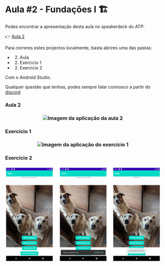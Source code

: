 # Aula #2 - Fundações I 🏗

Podes encontrar a apresentação desta aula no speakerdeck do ATP:

👉 [Aula 2](https://speakerdeck.com/atp/android-training-program-portugal-aula-2/)


Para correres estes projectos localmente, basta abrires uma das pastas:
- 02. Aula
- 02. Exercicio 1
- 02. Exercicio 2

Com o Android Studio.


Qualquer questão que tenhas, podes sempre falar connosco a partir do [discord](https://bit.ly/atp2020-discord)

### Aula 2

<h3 align="center">
  <img src="imagens/class2.png" alt="Imagem da aplicação da aula 2" />
</h3>


### Exercício 1

<h3 align="center">
  <img src="imagens/ex1.png" alt="Imagem da aplicação do exercício 1" />
</h3>


### Exercício 2

<h3 align="center">
  <img src="imagens/ex2.png" alt="Imagem da aplicação do exercício 2" />
</h3>
